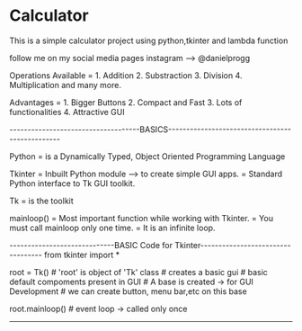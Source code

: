 # Calculator
This is a simple calculator project using python,tkinter and lambda function

follow me on my social media pages instagram --> @danielprogg



Operations Available =  1. Addition 
                        2. Substraction
                        3. Division 
                        4. Multiplication and many more.

Advantages = 1. Bigger Buttons 
             2. Compact and Fast 
             3. Lots of functionalities 
             4. Attractive GUI

------------------------------------BASICS------------------------------------------------

Python = is a Dynamically Typed, Object Oriented Programming Language 

Tkinter = Inbuilt Python module --> to create simple GUI apps.
        = Standard Python interface to Tk GUI toolkit.

Tk = is the toolkit

mainloop() = Most important function while working with Tkinter.
           = You must call mainloop only one time. 
           = It is an infinite loop.

-----------------------------BASIC Code for Tkinter---------------------------------- 
from tkinter import *

root = Tk()              # 'root' is object of 'Tk' class 
                         # creates a basic gui 
                         # basic default compoments present in GUI 
                         # A base is created -> for GUI Development 
                         # we can create button, menu bar,etc on this base

root.mainloop()          # event loop -> called only once

------------------------------------------------------------------------------------------

